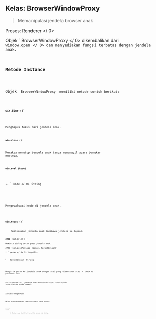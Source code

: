 ## Kelas: BrowserWindowProxy

> Memanipulasi jendela browser anak

Proses:  Renderer </ 0></p> 

Objek ` BrowserWindowProxy </ 0> dikembalikan dari <code> window.open </ 0> dan menyediakan
fungsi terbatas dengan jendela anak.</p>

<h3>Metode Instance</h3>

<p>Objek <code> BrowserWindowProxy </ 0> memiliki metode contoh berikut:</p>

<h4><code>win.blur ()`</h4> 

Menghapus fokus dari jendela anak.

#### `win.close ()`

Memaksa menutup jendela anak tanpa memanggil acara bongkar muatnya.

#### `win.eval (kode)`

* ` kode </ 0> String</li>
</ul>

<p>Mengevaluasi kode di jendela anak.</p>

<h4><code>win.focus ()`</h4> 
    Memfokuskan jendela anak (membawa jendela ke depan).
    
    #### `win.print ()`
    
    Meminta dialog cetak pada jendela anak.
    
    #### `win.postMessage (pesan, targetOrigin)`
    
    * ` pesan </ 0> String</li>
<li><code> targetOrigin </ 0> String</li>
</ul>

<p>Mengirim pesan ke jendela anak dengan asal yang ditentukan atau <code> * </ 0> untuk no
preferensi asal</p>

<p>Selain metode ini, jendela anak menerapkan objek <code> window.opener </ 0>
tanpa sifat dan metode tunggal.</p>

<h3>Instance Properties</h3>

<p>Objek <code> BrowserWindowProxy </ 0> memiliki properti contoh berikut:</p>

<h4><code>menang`</h4> 
        A  Boolean </ 0> yang disetel ke true setelah jendela anak ditutup.</p>